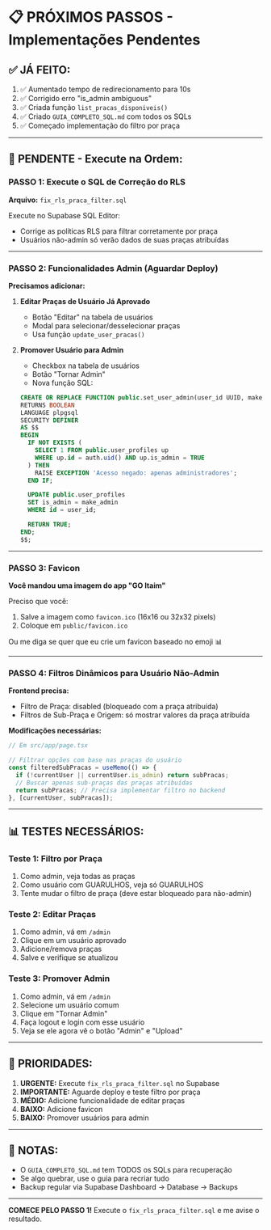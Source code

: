 # 📋 PRÓXIMOS PASSOS - Implementações Pendentes

## ✅ JÁ FEITO:
1. ✅ Aumentado tempo de redirecionamento para 10s
2. ✅ Corrigido erro "is_admin ambiguous"
3. ✅ Criada função `list_pracas_disponiveis()`
4. ✅ Criado `GUIA_COMPLETO_SQL.md` com todos os SQLs
5. ✅ Começado implementação do filtro por praça

---

## 🔧 PENDENTE - Execute na Ordem:

### **PASSO 1: Execute o SQL de Correção do RLS**

**Arquivo:** `fix_rls_praca_filter.sql`

Execute no Supabase SQL Editor:
- Corrige as políticas RLS para filtrar corretamente por praça
- Usuários não-admin só verão dados de suas praças atribuídas

---

### **PASSO 2: Funcionalidades Admin (Aguardar Deploy)**

**Precisamos adicionar:**

1. **Editar Praças de Usuário Já Aprovado**
   - Botão "Editar" na tabela de usuários
   - Modal para selecionar/desselecionar praças
   - Usa função `update_user_pracas()`

2. **Promover Usuário para Admin**
   - Checkbox na tabela de usuários
   - Botão "Tornar Admin"
   - Nova função SQL:
   ```sql
   CREATE OR REPLACE FUNCTION public.set_user_admin(user_id UUID, make_admin BOOLEAN)
   RETURNS BOOLEAN
   LANGUAGE plpgsql
   SECURITY DEFINER
   AS $$
   BEGIN
     IF NOT EXISTS (
       SELECT 1 FROM public.user_profiles up
       WHERE up.id = auth.uid() AND up.is_admin = TRUE
     ) THEN
       RAISE EXCEPTION 'Acesso negado: apenas administradores';
     END IF;

     UPDATE public.user_profiles
     SET is_admin = make_admin
     WHERE id = user_id;

     RETURN TRUE;
   END;
   $$;
   ```

---

### **PASSO 3: Favicon**

**Você mandou uma imagem do app "GO Itaim"**

Preciso que você:
1. Salve a imagem como `favicon.ico` (16x16 ou 32x32 pixels)
2. Coloque em `public/favicon.ico`

Ou me diga se quer que eu crie um favicon baseado no emoji 📊

---

### **PASSO 4: Filtros Dinâmicos para Usuário Não-Admin**

**Frontend precisa:**
- Filtro de Praça: disabled (bloqueado com a praça atribuída)
- Filtros de Sub-Praça e Origem: só mostrar valores da praça atribuída

**Modificações necessárias:**
```typescript
// Em src/app/page.tsx

// Filtrar opções com base nas praças do usuário
const filteredSubPracas = useMemo(() => {
  if (!currentUser || currentUser.is_admin) return subPracas;
  // Buscar apenas sub-praças das praças atribuídas
  return subPracas; // Precisa implementar filtro no backend
}, [currentUser, subPracas]);
```

---

## 📊 TESTES NECESSÁRIOS:

### **Teste 1: Filtro por Praça**
1. Como admin, veja todas as praças
2. Como usuário com GUARULHOS, veja só GUARULHOS
3. Tente mudar o filtro de praça (deve estar bloqueado para não-admin)

### **Teste 2: Editar Praças**
1. Como admin, vá em `/admin`
2. Clique em um usuário aprovado
3. Adicione/remova praças
4. Salve e verifique se atualizou

### **Teste 3: Promover Admin**
1. Como admin, vá em `/admin`
2. Selecione um usuário comum
3. Clique em "Tornar Admin"
4. Faça logout e login com esse usuário
5. Veja se ele agora vê o botão "Admin" e "Upload"

---

## 🎯 PRIORIDADES:

1. **URGENTE:** Execute `fix_rls_praca_filter.sql` no Supabase
2. **IMPORTANTE:** Aguarde deploy e teste filtro por praça
3. **MÉDIO:** Adicione funcionalidade de editar praças
4. **BAIXO:** Adicione favicon
5. **BAIXO:** Promover usuários para admin

---

## 📝 NOTAS:

- O `GUIA_COMPLETO_SQL.md` tem TODOS os SQLs para recuperação
- Se algo quebrar, use o guia para recriar tudo
- Backup regular via Supabase Dashboard → Database → Backups

---

**COMECE PELO PASSO 1!** Execute o `fix_rls_praca_filter.sql` e me avise o resultado.
